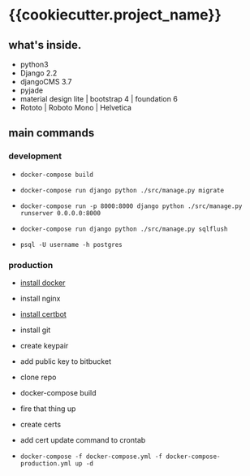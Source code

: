 # {{cookiecutter.project_name}}

## what's inside.
* python3
* Django 2.2
* djangoCMS 3.7
* pyjade
* material design lite | bootstrap 4 | foundation 6
* Rototo | Roboto Mono | Helvetica

## main commands

### development
* `docker-compose build`
* `docker-compose run django python ./src/manage.py migrate`
* `docker-compose run -p 8000:8000 django python ./src/manage.py runserver 0.0.0.0:8000`

* `docker-compose run django python ./src/manage.py sqlflush`
* `psql -U username -h postgres`

### production
* [install docker](https://docs.docker.com/install/linux/docker-ce/ubuntu/)
* install nginx
* [install certbot](https://certbot.eff.org/lets-encrypt/ubuntuxenial-nginx)
* install git
* create keypair
* add public key to bitbucket
* clone repo
* docker-compose build
* fire that thing up
* create certs
* add cert update command to crontab

* `docker-compose -f docker-compose.yml -f docker-compose-production.yml up -d`
